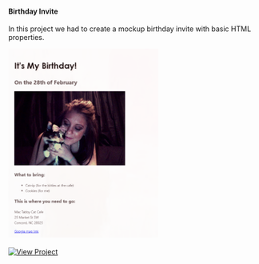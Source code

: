 <h4>Birthday Invite</h4>
<p>In this project we had to create a mockup birthday invite with basic HTML properties.</p>
<a href="https://marisavertz.github.io/Birthday-Invite-HTML-practice/">
  <img src="https://raw.githubusercontent.com/MarisaVertz/Birthday-Invite-HTML-practice/refs/heads/main/images/birthday--invite.png" width="300">
</a>
<br><br>
<a href="https://marisavertz.github.io/Birthday-Invite-HTML-practice/">
  <img src="https://img.shields.io/badge/View_Project-💻-blueviolet?style=for-the-badge" alt="View Project">
</a>